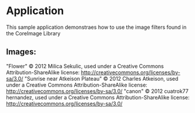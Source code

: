 Application
===========

This sample application demonstraes how to use the image filters found in the CoreImage Library

Images:
------

"Flower" © 2012 Milica Sekulic, used under a Creative Commons Attribution-ShareAlike license: http://creativecommons.org/licenses/by-sa/3.0/ 
"Sunrise near Atkeison Plateau" © 2012 Charles Atkeison, used under a Creative Commons Attribution-ShareAlike license: http://creativecommons.org/licenses/by-sa/3.0/ 
"canon" © 2012 cuatrok77 hernandez, used under a Creative Commons Attribution-ShareAlike license: http://creativecommons.org/licenses/by-sa/3.0/ 
